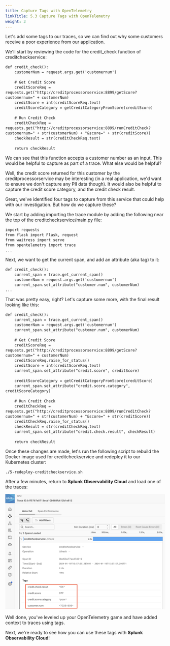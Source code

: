 ```yaml
---
title: Capture Tags with OpenTelemetry
linkTitle: 5.3 Capture Tags with OpenTelemetry
weight: 3
---
```


Let's add some tags to our traces, so we can find out why some customers receive a poor experience from our application. 

We'll start by reviewing the code for the credit_check function of creditcheckservice: 

````
def credit_check():
    customerNum = request.args.get('customernum')
    
    # Get Credit Score
    creditScoreReq = requests.get("http://creditprocessorservice:8899/getScore?customernum=" + customerNum)
    creditScore = int(creditScoreReq.text)
    creditScoreCategory = getCreditCategoryFromScore(creditScore)

    # Run Credit Check
    creditCheckReq = requests.get("http://creditprocessorservice:8899/runCreditCheck?customernum=" + str(customerNum) + "&score=" + str(creditScore))
    checkResult = str(creditCheckReq.text)

    return checkResult
````

We can see that this function accepts a customer number as an input.  This would be helpful to capture as part of a trace.  What else would be helpful? 

Well, the credit score returned for this customer by the creditprocessorservice may be interesting (in a real application, we'd want to ensure we don't capture any PII data though).  It would also be helpful to capture the credit score category, and the credit check result. 

Great, we've identified four tags to capture from this service that could help with our investigation.  But how do we capture these? 

We start by adding importing the trace module by adding the following near the top of the creditcheckservice/main.py file:

````
import requests
from flask import Flask, request
from waitress import serve
from opentelemetry import trace
...
````

Next, we want to get the current span, and add an attribute (aka tag) to it: 

````
def credit_check():
    current_span = trace.get_current_span()
    customerNum = request.args.get('customernum')
    current_span.set_attribute("customer.num", customerNum)
...
````

That was pretty easy, right?  Let's capture some more, with the final result looking like this: 

````
def credit_check():
    current_span = trace.get_current_span()
    customerNum = request.args.get('customernum')
    current_span.set_attribute("customer.num", customerNum)

    # Get Credit Score
    creditScoreReq = requests.get("http://creditprocessorservice:8899/getScore?customernum=" + customerNum)
    creditScoreReq.raise_for_status()
    creditScore = int(creditScoreReq.text)
    current_span.set_attribute("credit.score", creditScore)

    creditScoreCategory = getCreditCategoryFromScore(creditScore)
    current_span.set_attribute("credit.score.category", creditScoreCategory)

    # Run Credit Check
    creditCheckReq = requests.get("http://creditprocessorservice:8899/runCreditCheck?customernum=" + str(customerNum) + "&score=" + str(creditScore))
    creditCheckReq.raise_for_status()
    checkResult = str(creditCheckReq.text)
    current_span.set_attribute("credit.check.result", checkResult)

    return checkResult
````

Once these changes are made, let's run the following script to rebuild the Docker image used for creditcheckservice and redeploy it to our Kubernetes cluster: 

````
./5-redeploy-creditcheckservice.sh
````

After a few minutes, return to **Splunk Observability Cloud** and load one of the traces: 

**![Trace with Attributes](images/trace_with_attributes.png)**

Well done, you've leveled up your OpenTelemetry game and have added context to traces using tags. 

Next, we're ready to see how you can use these tags with **Splunk Observability Cloud**! 